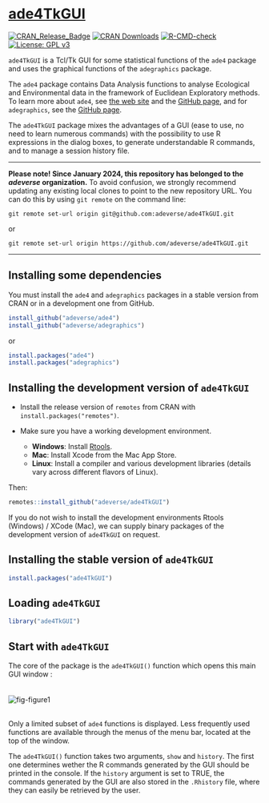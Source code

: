 # [ade4TkGUI](http://pbil.univ-lyon1.fr/ade4TkGUI/)

[![CRAN_Release_Badge](http://www.r-pkg.org/badges/version-ago/ade4TkGUI)](http://cran.r-project.org/package=ade4TkGUI)
[![CRAN Downloads](https://cranlogs.r-pkg.org/badges/ade4TkGUI)](https://cran.r-project.org/package=ade4TkGUI)
[![R-CMD-check](https://github.com/adeverse/ade4TkGUI/actions/workflows/R-CMD-check.yaml/badge.svg)](https://github.com/adeverse/ade4TkGUI/actions/workflows/R-CMD-check.yaml)
[![License: GPL v3](https://img.shields.io/badge/License-GPLv3-blue.svg)](https://www.gnu.org/licenses/gpl-3.0)


`ade4TkGUI` is a Tcl/Tk GUI for some statistical functions of the `ade4` package and uses the graphical functions of the `adegraphics` package.

The `ade4` package contains Data Analysis functions to analyse Ecological and Environmental data in the framework of Euclidean Exploratory methods. To learn more about `ade4`, see [the web site](http://pbil.univ-lyon1.fr/ADE-4/) and the [GitHub page](https://github.com/sdray/ade4), and for `adegraphics`, see the [GitHub page](https://github.com/sdray/adegraphics).

The `ade4TkGUI` package mixes the advantages of a GUI (ease to use, no need to learn numerous commands) with the possibility to use R expressions in the dialog boxes, to generate understandable R commands, and to manage a session history file.

---------------------------

**Please note! Since January 2024, this repository has belonged to the *adeverse* organization.**
To avoid confusion, we strongly recommend updating any existing local clones to point to the new 
repository URL. You can do this by using `git remote` on the command line:

`git remote set-url origin git@github.com:adeverse/ade4TkGUI.git`

or 

`git remote set-url origin https://github.com/adeverse/ade4TkGUI.git`

---------------------------


Installing some dependencies
-------------

You must install the `ade4` and `adegraphics` packages in a stable version from CRAN or in a development one from GitHub.

```r
install_github("adeverse/ade4")
install_github("adeverse/adegraphics")
```

or

```r
install.packages("ade4")
install.packages("adegraphics")
```



Installing the development version of `ade4TkGUI`
-------------

- Install the release version of `remotes` from CRAN with `install.packages("remotes")`.

- Make sure you have a working development environment.
    * **Windows**: Install [Rtools](http://cran.r-project.org/bin/windows/Rtools/).
    * **Mac**: Install Xcode from the Mac App Store.
    * **Linux**: Install a compiler and various development libraries (details vary across different flavors of Linux).
    
Then:

```r
remotes::install_github("adeverse/ade4TkGUI")
```


If you do not wish to install the development environments Rtools (Windows) / XCode (Mac), we can supply binary packages of the development version of `ade4TkGUI` on request. 



Installing the stable version of `ade4TkGUI`
-------------

```r
install.packages("ade4TkGUI")
```


Loading `ade4TkGUI`
-------------

```r
library("ade4TkGUI")
```


## Start with `ade4TkGUI`

The core of the package is the `ade4TkGUI()` function which opens this main GUI window :
<br/>
<br/>
<br/>
![fig-figure1](https://cloud.githubusercontent.com/assets/13218953/10664478/03bbcdcc-78c4-11e5-9ee5-2025e5a06242.png)
<br/>
<br/>

Only a limited subset of `ade4` functions is displayed. Less frequently used functions are available through the menus of the menu bar, located at the top of the window.

The `ade4TkGUI()` function takes two arguments, `show` and `history`. The first one determines wether the R commands generated by the GUI should be printed in the console. If the `history` argument is set to TRUE, the commands generated by the GUI are also stored in the `.Rhistory` file, where they can easily be retrieved by the user.


